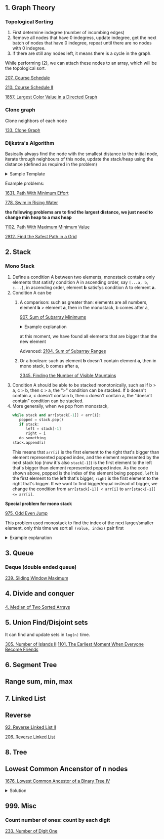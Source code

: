 # 

## 1. Graph Theory

### Topological Sorting

1. First determine indegree (number of incombing edges)
2. Remove all nodes that have 0 indegress, update indegree, get the next batch of nodes that have 0 indegree, repeat until there are no nodes with 0 indegree.
3. If there are still any nodes left, it means there is a cycle in the graph.

While performing (2), we can attach these nodes to an array, which will be the topological sort.

[207. Course Schedule](https://leetcode.com/problems/course-schedule/description/)

[210. Course Schedule II](https://leetcode.com/problems/course-schedule-ii/)

[1857. Largest Color Value in a Directed Graph](https://leetcode.com/problems/largest-color-value-in-a-directed-graph/description/)

### Clone graph

Clone neighbors of each node

[133. Clone Graph](https://leetcode.com/problems/clone-graph/)


### Dijkstra's Algorithm

Basically always find the node with the smallest distance to the initial node, iterate through neighbours of this node, update the stack/heap using the distance (defined as required in the problem)

<details>
    
<summary>Sample Template</summary>
    
```python

stack = [[0, 0, 0]]

while stack:
    # pop from the stack to get the node with the smallest distance
    node = heappop(stack)
    cur_dis, nx, ny = node

    # iterate through neighbours
    for dx, dy in dirrs:
        x, y = nx + dx, ny + dy
        if m>x>=0<=y<n:
            # logic to update distance, it depends on the problem
            dis = max(abs(heights[x][y] - heights[nx][ny]), cur_dis)
            # if 'distance' is found to be smaller, push it back into the heap, using new 'distance' as key
            if dis < diss[x][y]:
                diss[x][y] = dis
                heappush(stack, [diss[x][y], x, y])
return diss[-1][-1]
```
</details>

Example problems:

[1631. Path With Minimum Effort](https://leetcode.com/problems/path-with-minimum-effort/description/)

[778. Swim in Rising Water](https://leetcode.com/problems/swim-in-rising-water/description/)

**the following problems are to find the largest distance, we just need to change min heap to a max heap**

[1102. Path With Maximum Minimum Value](https://leetcode.com/problems/path-with-maximum-minimum-value/description/)

[2812. Find the Safest Path in a Grid](https://leetcode.com/problems/find-the-safest-path-in-a-grid/description/)


## 2. Stack

### Mono Stack

1. Define a condition A between two elements, monostack contains only elements that satisfy condition A in ascending order, say ```[...a, b, c...]```, in ascending order, element **b** satisfys condition A to element **a**. 
2. Condition A can be
   1. A comparison: such as greater than: elements are all numbers, element **b** > element **a**, then in the monostack, b comes after a,

      [907. Sum of Subarray Minimums](https://leetcode.com/problems/sum-of-subarray-minimums/description/)
      <details>

      <summary>Example explanation</summary>
      
      For array `[1,5,10,13,18,11,4,2]`.
      
      1. Now we want to find all elements that are bigger than an element at index i for all i, store all these values to an array called `left`.
      
         Maintain an index stack whose corresponding elements are monotonically increasing.
         
         Looking at the first element, mono stack is empty, so we push the index directly in `[0]`, representing elements `[1]`, and first_smaller_element_to_left_index is -1, so that when we use the formula (current_index - first_smaller_element_to_left_index - 1), we get `(0 - (-1) -1) = 0`, meaning no elements are smaller to the left.

         Then we process the second element (index `1`, value `5`), value `5` is bigger than the element represented by stack top (index `0`, value `1`), so we store the current stack top to the `left` array, so for current element (index 1, value 5), first_smaller_element_to_left_index is 0, and the amount of elements that are bigger than 5 to left is (1 - 0 - 1), (current_index - first_smaller_element_to_left_index - 1). Now left is `[-1, 0]`

         for the first 5 elements `[1,5,10,13,18]`, we have current mono stack as `[0,1,2,3,4]`, left as `[-1,0,1,2,3]`.
   
      
         When we process the next new element at index 5 (value 11), if the new element is smaller than stack top, pop stack until stack top is smaller than the new element, in the example, we will pop out index 4 (value 18), then index 3 (value 13), and then the stack top index 2 (value 10) is smaller than 11, so the mono stack is now `[0,1,2]` (representing `[1,5,10]`), and the top of the stack (index 2 representing element 10) is the index of the first element that's (1) smaller than current element and (2) to the left the current element (which is 11, with index 5), so now we know, the amount of elements that are bigger than 7 to left is (5 - 2 - 1), (current_index - first_smaller_element_to_left_index - 1). We now have left as `[-1,0,1,2,3,2]`

      3. We can do the same for elements to the right
      
      4. But we use >= on one side, > on the other side, to avoid duplication.
      
      </details>
      
      
       
      at this moment, we have found all elements that are bigger than the new element

      Advanced: [2104. Sum of Subarray Ranges](https://leetcode.com/problems/sum-of-subarray-ranges/description/)
      
   3. Or a boolean: such as element **b** doesn't contain element **a**, then in mono stack, b comes after a,
   
      [2345. Finding the Number of Visible Mountains](https://leetcode.com/problems/finding-the-number-of-visible-mountains/description/)
4. Condition A should be able to be stacked monotonically, such as if b > a, c > b, then c > a, the ">" condition can be stacked. If b doesn't contain a, c doesn't contain b, then c doesn't contain a, the "doesn't contain" condition can be stacked.
5. More generally, when we pop from monostack,
   ```python
   while stack and arr[stack[-1]] < arr[i]:
      popped = stack.pop()
      if stack:
         left = stack[-1]
         right = i
      do something
   stack.append[i]
   ```
   This means that `arr[i]` is the first element to the right that's bigger than element represented popped index, and the element represented by the next stack top (now it's also `stack[-1]`) is the first element to the left that's bigger than element represented popped index. As the code shown above, popped is the index of the element being popped, `left` is the first element to the left that's bigger, `right`  is the first element to the right that's bigger. If we want to find bigger/equal instead of bigger, we change the condition from `arr[stack[-1]] < arr[i]` to `arr[stack[-1]] <= arr[i]`.
 
**Special problem for mono stack**

[975. Odd Even Jump](https://leetcode.com/problems/odd-even-jump/description/)

This problem used monostack to find the index of the next larger/smaller element, only this time we sort all `(value, index)` pair first

<details>

<summary>Example explanation</summary>

For array `[10,13,12,14,15,12,13,14]`.

For example, if we sort it increasingly by value, the sorted `(value, index)` pair is `[(10, 0), (12, 2), (12, 5), (13, 1), (13, 6), (14, 3), (14, 7), (15, 4)]`

Then apply mono stack algo on the index, which is `[0, 2, 5, 1, 6, 3, 7, 4]`, once we found a index that's bigger than the stack top, it means this is the first element that's >= the element represented by stack top (because the array is already sorted). For example, for the second element in the `(value, index)` pair, `(12, 2)`, it's the third element in the original array, the next element that's >= than 12 is the 12 located at index 5. And if we apply monostack to the array `[0, 2, 5, 1, 6, 3, 7, 4]`, when we found 5 > 2, 5 is the first element that's bigger than 2, which meanings the element represented by index 5 is the ***first element*** that's ***>=*** the element represented by index 2, the ***>=*** is guaranteed because we sorted the `(value, index)` pair by `value`, the ***first element*** is guaranteed by monostack property.

</details>

## 3. Queue

### Deque (double ended queue)

[239. Sliding Window Maximum](https://leetcode.com/problems/sliding-window-maximum/)

## 4. Divide and conquer

### 

[4. Median of Two Sorted Arrays](https://leetcode.com/problems/median-of-two-sorted-arrays/description/)

## 5. Union Find/Disjoint sets

It can find and update sets in `log(n)` time.

[305. Number of Islands II](https://leetcode.com/problems/number-of-islands-ii/description/)
[1101. The Earliest Moment When Everyone Become Friends](https://leetcode.com/problems/the-earliest-moment-when-everyone-become-friends/description/)

## 6. Segment Tree

## Range sum, min, max

## 7. Linked List

## Reverse

[92. Reverse Linked List II](https://leetcode.com/problems/reverse-linked-list-ii/description)

[206. Reverse Linked List](https://leetcode.com/problems/reverse-linked-list/description/)


## 8. Tree

## Lowest Common Ancenstor of n nodes
[1676. Lowest Common Ancestor of a Binary Tree IV](https://leetcode.com/problems/lowest-common-ancestor-of-a-binary-tree-iv/)

<details>

<summary>Solution</summary>

```python
def lowestCommonAncestor(self, root: 'TreeNode', nodes: 'List[TreeNode]') -> 'TreeNode':
    def tr(node, nodes, result):
        li = 0
        ri = 0
        if node.left:
            li = tr(node.left, nodes, result)
        if node.right:
            ri = tr(node.right, nodes, result)
        
        count = li + ri + (1 if node in nodes else 0)
        if count == len(nodes):
            if not result[0]:
                result[0] = True
                result[1] = node
                return True
        
        return li + ri + (1 if node in nodes else 0)
    
    
    result = [False, None]
    tr(root, set(nodes), result)
        
    return result[1]
```

</details>

## 999. Misc

### Count number of ones: count by each digit
[233. Number of Digit One](https://leetcode.com/problems/number-of-digit-one/description/)
